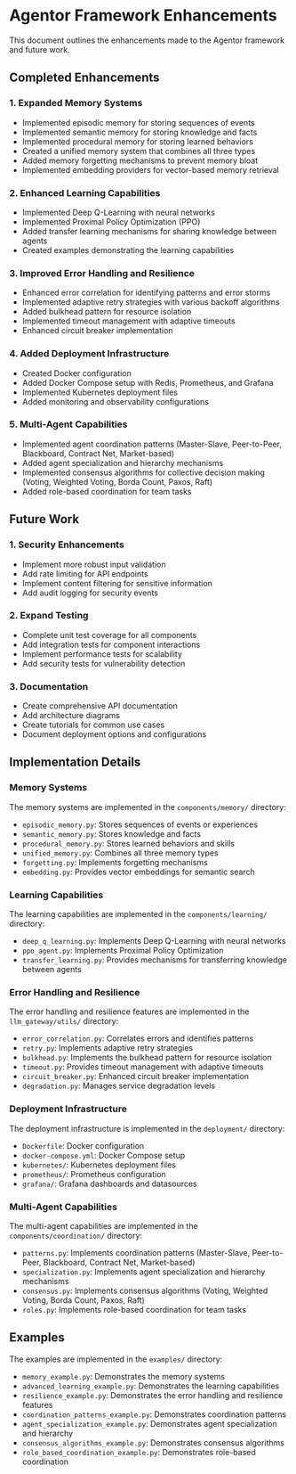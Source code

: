 # Agentor Framework Enhancements

This document outlines the enhancements made to the Agentor framework and future work.

## Completed Enhancements

### 1. Expanded Memory Systems
- Implemented episodic memory for storing sequences of events
- Implemented semantic memory for storing knowledge and facts
- Implemented procedural memory for storing learned behaviors
- Created a unified memory system that combines all three types
- Added memory forgetting mechanisms to prevent memory bloat
- Implemented embedding providers for vector-based memory retrieval

### 2. Enhanced Learning Capabilities
- Implemented Deep Q-Learning with neural networks
- Implemented Proximal Policy Optimization (PPO)
- Added transfer learning mechanisms for sharing knowledge between agents
- Created examples demonstrating the learning capabilities

### 3. Improved Error Handling and Resilience
- Enhanced error correlation for identifying patterns and error storms
- Implemented adaptive retry strategies with various backoff algorithms
- Added bulkhead pattern for resource isolation
- Implemented timeout management with adaptive timeouts
- Enhanced circuit breaker implementation

### 4. Added Deployment Infrastructure
- Created Docker configuration
- Added Docker Compose setup with Redis, Prometheus, and Grafana
- Implemented Kubernetes deployment files
- Added monitoring and observability configurations

### 5. Multi-Agent Capabilities
- Implemented agent coordination patterns (Master-Slave, Peer-to-Peer, Blackboard, Contract Net, Market-based)
- Added agent specialization and hierarchy mechanisms
- Implemented consensus algorithms for collective decision making (Voting, Weighted Voting, Borda Count, Paxos, Raft)
- Added role-based coordination for team tasks

## Future Work

### 1. Security Enhancements
- Implement more robust input validation
- Add rate limiting for API endpoints
- Implement content filtering for sensitive information
- Add audit logging for security events

### 2. Expand Testing
- Complete unit test coverage for all components
- Add integration tests for component interactions
- Implement performance tests for scalability
- Add security tests for vulnerability detection

### 3. Documentation
- Create comprehensive API documentation
- Add architecture diagrams
- Create tutorials for common use cases
- Document deployment options and configurations

## Implementation Details

### Memory Systems
The memory systems are implemented in the `components/memory/` directory:
- `episodic_memory.py`: Stores sequences of events or experiences
- `semantic_memory.py`: Stores knowledge and facts
- `procedural_memory.py`: Stores learned behaviors and skills
- `unified_memory.py`: Combines all three memory types
- `forgetting.py`: Implements forgetting mechanisms
- `embedding.py`: Provides vector embeddings for semantic search

### Learning Capabilities
The learning capabilities are implemented in the `components/learning/` directory:
- `deep_q_learning.py`: Implements Deep Q-Learning with neural networks
- `ppo_agent.py`: Implements Proximal Policy Optimization
- `transfer_learning.py`: Provides mechanisms for transferring knowledge between agents

### Error Handling and Resilience
The error handling and resilience features are implemented in the `llm_gateway/utils/` directory:
- `error_correlation.py`: Correlates errors and identifies patterns
- `retry.py`: Implements adaptive retry strategies
- `bulkhead.py`: Implements the bulkhead pattern for resource isolation
- `timeout.py`: Provides timeout management with adaptive timeouts
- `circuit_breaker.py`: Enhanced circuit breaker implementation
- `degradation.py`: Manages service degradation levels

### Deployment Infrastructure
The deployment infrastructure is implemented in the `deployment/` directory:
- `Dockerfile`: Docker configuration
- `docker-compose.yml`: Docker Compose setup
- `kubernetes/`: Kubernetes deployment files
- `prometheus/`: Prometheus configuration
- `grafana/`: Grafana dashboards and datasources

### Multi-Agent Capabilities
The multi-agent capabilities are implemented in the `components/coordination/` directory:
- `patterns.py`: Implements coordination patterns (Master-Slave, Peer-to-Peer, Blackboard, Contract Net, Market-based)
- `specialization.py`: Implements agent specialization and hierarchy mechanisms
- `consensus.py`: Implements consensus algorithms (Voting, Weighted Voting, Borda Count, Paxos, Raft)
- `roles.py`: Implements role-based coordination for team tasks

## Examples
The examples are implemented in the `examples/` directory:
- `memory_example.py`: Demonstrates the memory systems
- `advanced_learning_example.py`: Demonstrates the learning capabilities
- `resilience_example.py`: Demonstrates the error handling and resilience features
- `coordination_patterns_example.py`: Demonstrates coordination patterns
- `agent_specialization_example.py`: Demonstrates agent specialization and hierarchy
- `consensus_algorithms_example.py`: Demonstrates consensus algorithms
- `role_based_coordination_example.py`: Demonstrates role-based coordination
